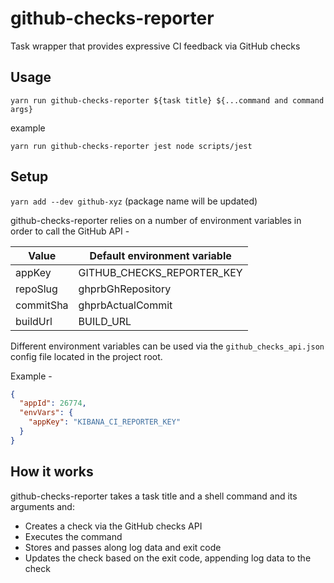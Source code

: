 # github-checks-reporter
Task wrapper that provides expressive CI feedback via GitHub checks 

## Usage

`yarn run github-checks-reporter ${task title} ${...command and command args}`

example

`yarn run github-checks-reporter jest node scripts/jest`

## Setup

`yarn add --dev github-xyz` (package name will be updated)

github-checks-reporter relies on a number of environment variables in order to 
call the GitHub API -

Value | Default environment variable
----- | ----------------------------
appKey | GITHUB_CHECKS_REPORTER_KEY
repoSlug | ghprbGhRepository
commitSha | ghprbActualCommit
buildUrl | BUILD_URL

Different environment variables can be used via the `github_checks_api.json` 
config file located in the project root.

Example -
```json
{
  "appId": 26774,
  "envVars": {
    "appKey": "KIBANA_CI_REPORTER_KEY"
  }
}
```

## How it works

github-checks-reporter takes a task title and a shell command and its arguments
and:

- Creates a check via the GitHub checks API
- Executes the command
- Stores and passes along log data and exit code
- Updates the check based on the exit code, appending log data to the check
